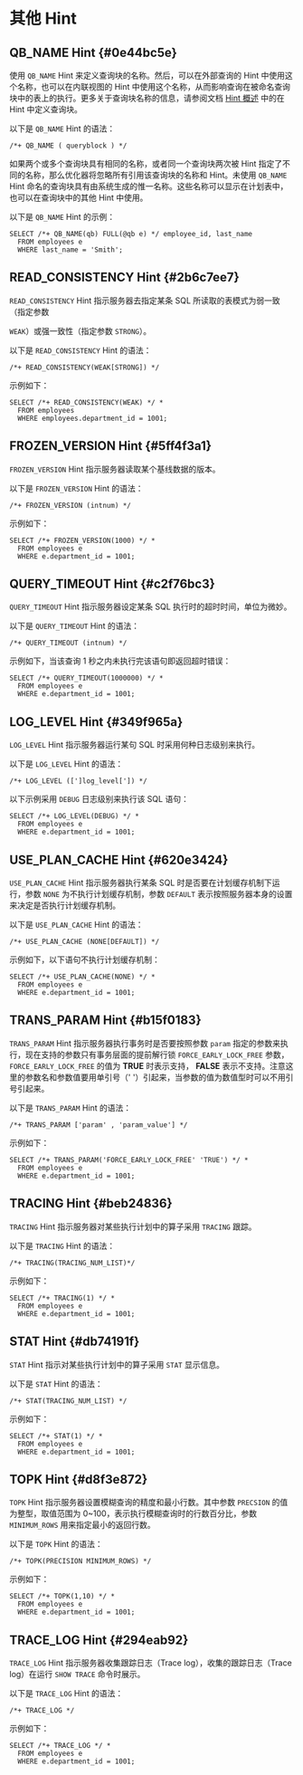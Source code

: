 其他 Hint 
============================



QB_NAME Hint {#0e44bc5e}
------------------------

使用 `QB_NAME` Hint 来定义查询块的名称。然后，可以在外部查询的 Hint 中使用这个名称，也可以在内联视图的 Hint 中使用这个名称，从而影响查询在被命名查询块中的表上的执行。更多关于查询块名称的信息，请参阅文档 [Hint 概述](t1988536.html#topic-1988536) 中的在 Hint 中定义查询块。

以下是 `QB_NAME` Hint 的语法：

    /*+ QB_NAME ( queryblock ) */



如果两个或多个查询块具有相同的名称，或者同一个查询块两次被 Hint 指定了不同的名称，那么优化器将忽略所有引用该查询块的名称和 Hint。未使用 `QB_NAME` Hint 命名的查询块具有由系统生成的惟一名称。这些名称可以显示在计划表中，也可以在查询块中的其他 Hint 中使用。

以下是 `QB_NAME` Hint 的示例：

    SELECT /*+ QB_NAME(qb) FULL(@qb e) */ employee_id, last_name
      FROM employees e
      WHERE last_name = 'Smith';



READ_CONSISTENCY Hint {#2b6c7ee7}
---------------------------------

`READ_CONSISTENCY` Hint 指示服务器去指定某条 SQL 所读取的表模式为弱一致（指定参数 

`WEAK`）或强一致性（指定参数 `STRONG`）。

以下是 `READ_CONSISTENCY` Hint 的语法：

    /*+ READ_CONSISTENCY(WEAK[STRONG]) */



示例如下：

    SELECT /*+ READ_CONSISTENCY(WEAK) */ * 
      FROM employees 
      WHERE employees.department_id = 1001;



FROZEN_VERSION Hint {#5ff4f3a1}
-------------------------------

`FROZEN_VERSION` Hint 指示服务器读取某个基线数据的版本。

以下是 `FROZEN_VERSION` Hint 的语法：

    /*+ FROZEN_VERSION (intnum) */



示例如下：

    SELECT /*+ FROZEN_VERSION(1000) */ *
      FROM employees e
      WHERE e.department_id = 1001;



QUERY_TIMEOUT Hint {#c2f76bc3}
------------------------------

`QUERY_TIMEOUT` Hint 指示服务器设定某条 SQL 执行时的超时时间，单位为微妙。

以下是 `QUERY_TIMEOUT` Hint 的语法：

    /*+ QUERY_TIMEOUT (intnum) */



示例如下，当该查询 1 秒之内未执行完该语句即返回超时错误：

    SELECT /*+ QUERY_TIMEOUT(1000000) */ *
      FROM employees e
      WHERE e.department_id = 1001;



LOG_LEVEL Hint {#349f965a}
--------------------------

`LOG_LEVEL` Hint 指示服务器运行某句 SQL 时采用何种日志级别来执行。

以下是 `LOG_LEVEL` Hint 的语法：

    /*+ LOG_LEVEL ([']log_level[']) */



以下示例采用 `DEBUG` 日志级别来执行该 SQL 语句：

    SELECT /*+ LOG_LEVEL(DEBUG) */ *
      FROM employees e
      WHERE e.department_id = 1001;



USE_PLAN_CACHE Hint {#620e3424}
-------------------------------

`USE_PLAN_CACHE` Hint 指示服务器执行某条 SQL 时是否要在计划缓存机制下运行，参数 `NONE` 为不执行计划缓存机制，参数 `DEFAULT` 表示按照服务器本身的设置来决定是否执行计划缓存机制。

以下是 `USE_PLAN_CACHE` Hint 的语法：

    /*+ USE_PLAN_CACHE (NONE[DEFAULT]) */



示例如下，以下语句不执行计划缓存机制：

    SELECT /*+ USE_PLAN_CACHE(NONE) */ *
      FROM employees e
      WHERE e.department_id = 1001;



TRANS_PARAM Hint {#b15f0183}
----------------------------

`TRANS_PARAM` Hint 指示服务器执行事务时是否要按照参数 `param` 指定的参数来执行，现在支持的参数只有事务层面的提前解行锁 `FORCE_EARLY_LOCK_FREE` 参数，`FORCE_EARLY_LOCK_FREE` 的值为 **TRUE** 时表示支持， **FALSE** 表示不支持。注意这里的参数名和参数值要用单引号（' '）引起来，当参数的值为数值型时可以不用引号引起来。

以下是 `TRANS_PARAM` Hint 的语法：

    /*+ TRANS_PARAM ['param' , 'param_value'] */



示例如下：

    SELECT /*+ TRANS_PARAM('FORCE_EARLY_LOCK_FREE' 'TRUE') */ *
      FROM employees e
      WHERE e.department_id = 1001;



TRACING Hint {#beb24836}
------------------------

`TRACING` Hint 指示服务器对某些执行计划中的算子采用 `TRACING` 跟踪。

以下是 `TRACING` Hint 的语法：

    /*+ TRACING(TRACING_NUM_LIST)*/



示例如下：

    SELECT /*+ TRACING(1) */ *
      FROM employees e
      WHERE e.department_id = 1001;



STAT Hint {#db74191f}
---------------------

`STAT` Hint 指示对某些执行计划中的算子采用 `STAT` 显示信息。

以下是 `STAT` Hint 的语法：

    /*+ STAT(TRACING_NUM_LIST) */



示例如下：

    SELECT /*+ STAT(1) */ *
      FROM employees e
      WHERE e.department_id = 1001;



TOPK Hint {#d8f3e872}
---------------------

`TOPK` Hint 指示服务器设置模糊查询的精度和最小行数。其中参数 `PRECSION` 的值为整型，取值范围为 0\~100，表示执行模糊查询时的行数百分比，参数 `MINIMUM_ROWS` 用来指定最小的返回行数。

以下是 `TOPK` Hint 的语法：

    /*+ TOPK(PRECISION MINIMUM_ROWS) */



示例如下：

    SELECT /*+ TOPK(1,10) */ *
      FROM employees e
      WHERE e.department_id = 1001;



TRACE_LOG Hint {#294eab92}
--------------------------

`TRACE_LOG` Hint 指示服务器收集跟踪日志（Trace log），收集的跟踪日志（Trace log）在运行 `SHOW TRACE` 命令时展示。

以下是 `TRACE_LOG` Hint 的语法：

    /*+ TRACE_LOG */



示例如下：

    SELECT /*+ TRACE_LOG */ *
      FROM employees e
      WHERE e.department_id = 1001;


